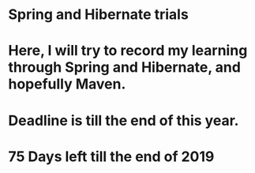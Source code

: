 # Spring and Hibernate trials
# Here,  I will try to record my learning through Spring and Hibernate, and hopefully Maven.
# Deadline is till the end of this year.
# 75 Days left till the end of 2019
